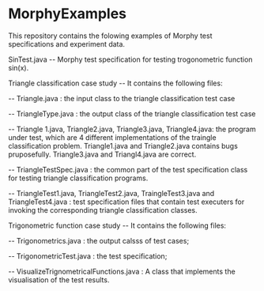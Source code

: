 # MorphyExamples
This repository contains the folowing examples of Morphy test specifications and experiment data. 

SinTest.java -- Morphy test specification for testing trogonometric function sin(x). 

Triangle classification case study -- It contains the following files:

-- Triangle.java : the input class to the triangle classification test case

-- TriangleType.java : the output class of the triangle classification test case

-- Triangle 1.java, Triangle2.java, Triangle3.java, Triangle4.java: the program under test, which are 4 different implementations of the traingle classification problem. Triangle1.java and Triangle2.java contains bugs pruposefully. Triangle3.java and Triangl4.java are correct. 

-- TriangleTestSpec.java : the common part of the test specification class for testing triangle classification programs. 

-- TriangleTest1.java, TriangleTest2.java, TraingleTest3.java and TriangleTest4.java : test specification files that contain test executers for invoking the corresponding triangle classification classes. 

Trigonometric function case study -- It contains the following files: 

-- Trigonometrics.java : the output calsss of test cases;

-- TrigonometricTest.java : the test specification;

-- VisualizeTrignometricalFunctions.java : A class that implements the visualisation of the test results. 
